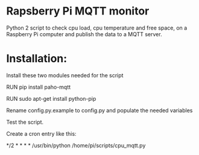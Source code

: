 # Rapsberry Pi MQTT monitor
Python 2 script to check cpu load, cpu temperature and free space,
on a Raspberry Pi computer and publish the data to a MQTT server.

# Installation:

Install these two modules needed for the script

RUN pip install paho-mqtt

RUN sudo apt-get install python-pip

Rename config.py.example to config.py and populate the needed variables

Test the script.

Create a cron entry like this:

*/2 * * * * /usr/bin/python /home/pi/scripts/cpu_mqtt.py
